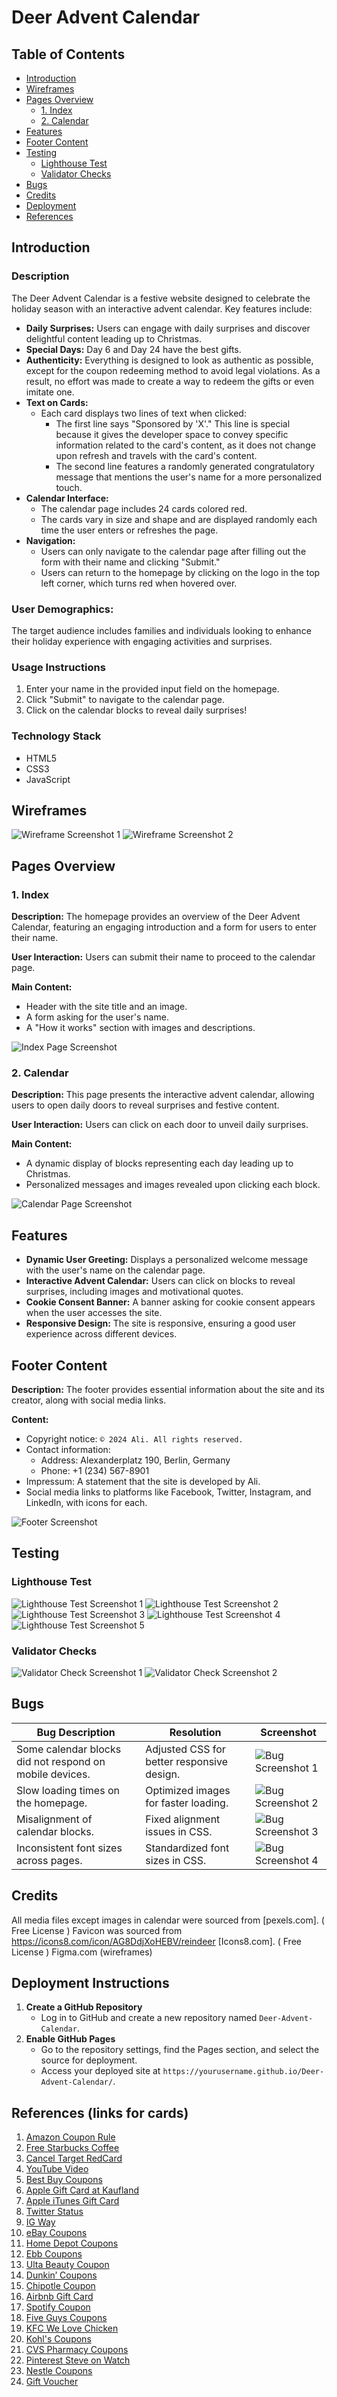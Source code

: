 # Deer Advent Calendar

## Table of Contents
- [Introduction](#introduction)
- [Wireframes](#wireframes)
- [Pages Overview](#pages-overview)
  - [1. Index](#1-index)
  - [2. Calendar](#2-calendar)
- [Features](#features)
- [Footer Content](#footer-content)
- [Testing](#testing)
  - [Lighthouse Test](#lighthouse-test)
  - [Validator Checks](#validator-checks)
- [Bugs](#bugs)
- [Credits](#credits)
- [Deployment](#deployment)
- [References](#references)

## Introduction
### Description
The Deer Advent Calendar is a festive website designed to celebrate the holiday season with an interactive advent calendar. Key features include:

- **Daily Surprises:** Users can engage with daily surprises and discover delightful content leading up to Christmas.
- **Special Days:** Day 6 and Day 24 have the best gifts.
- **Authenticity:** Everything is designed to look as authentic as possible, except for the coupon redeeming method to avoid legal violations. As a result, no effort was made to create a way to redeem the gifts or even imitate one.
- **Text on Cards:** 
  - Each card displays two lines of text when clicked:
    - The first line says "Sponsored by 'X'." This line is special because it gives the developer space to convey specific information related to the card's content, as it does not change upon refresh and travels with the card's content.
    - The second line features a randomly generated congratulatory message that mentions the user's name for a more personalized touch.
- **Calendar Interface:** 
  - The calendar page includes 24 cards colored red.
  - The cards vary in size and shape and are displayed randomly each time the user enters or refreshes the page.
- **Navigation:**
  - Users can only navigate to the calendar page after filling out the form with their name and clicking "Submit."
  - Users can return to the homepage by clicking on the logo in the top left corner, which turns red when hovered over.

### User Demographics:
The target audience includes families and individuals looking to enhance their holiday experience with engaging activities and surprises.

### Usage Instructions
1. Enter your name in the provided input field on the homepage.
2. Click "Submit" to navigate to the calendar page.
3. Click on the calendar blocks to reveal daily surprises!

### Technology Stack
- HTML5
- CSS3
- JavaScript


## Wireframes
![Wireframe Screenshot 1](placeholder-for-wireframe1.png)
![Wireframe Screenshot 2](placeholder-for-wireframe2.png)

## Pages Overview
### 1. Index
**Description:** The homepage provides an overview of the Deer Advent Calendar, featuring an engaging introduction and a form for users to enter their name.

**User Interaction:** Users can submit their name to proceed to the calendar page.

**Main Content:**
- Header with the site title and an image.
- A form asking for the user's name.
- A "How it works" section with images and descriptions.
  
![Index Page Screenshot](placeholder-for-index-page.png)

### 2. Calendar
**Description:** This page presents the interactive advent calendar, allowing users to open daily doors to reveal surprises and festive content.

**User Interaction:** Users can click on each door to unveil daily surprises.

**Main Content:**
- A dynamic display of blocks representing each day leading up to Christmas.
- Personalized messages and images revealed upon clicking each block.

![Calendar Page Screenshot](placeholder-for-calendar-page.png)

## Features
- **Dynamic User Greeting:** Displays a personalized welcome message with the user's name on the calendar page.
- **Interactive Advent Calendar:** Users can click on blocks to reveal surprises, including images and motivational quotes.
- **Cookie Consent Banner:** A banner asking for cookie consent appears when the user accesses the site.
- **Responsive Design:** The site is responsive, ensuring a good user experience across different devices.

## Footer Content
**Description:** The footer provides essential information about the site and its creator, along with social media links.

**Content:**
- Copyright notice: `© 2024 Ali. All rights reserved.`
- Contact information:
  - Address: Alexanderplatz 190, Berlin, Germany
  - Phone: +1 (234) 567-8901
- Impressum: A statement that the site is developed by Ali.
- Social media links to platforms like Facebook, Twitter, Instagram, and LinkedIn, with icons for each.

![Footer Screenshot](placeholder-for-footer.png)

## Testing

### Lighthouse Test
![Lighthouse Test Screenshot 1](placeholder-for-lighthouse-test1.png)
![Lighthouse Test Screenshot 2](placeholder-for-lighthouse-test2.png)
![Lighthouse Test Screenshot 3](placeholder-for-lighthouse-test3.png)
![Lighthouse Test Screenshot 4](placeholder-for-lighthouse-test4.png)
![Lighthouse Test Screenshot 5](placeholder-for-lighthouse-test5.png)

### Validator Checks
![Validator Check Screenshot 1](placeholder-for-validator-check1.png)
![Validator Check Screenshot 2](placeholder-for-validator-check2.png)

## Bugs
| Bug Description | Resolution | Screenshot |
|-----------------|------------|------------|
| Some calendar blocks did not respond on mobile devices. | Adjusted CSS for better responsive design. | ![Bug Screenshot 1](placeholder-for-bug1.png) |
| Slow loading times on the homepage. | Optimized images for faster loading. | ![Bug Screenshot 2](placeholder-for-bug2.png) |
| Misalignment of calendar blocks. | Fixed alignment issues in CSS. | ![Bug Screenshot 3](placeholder-for-bug3.png) |
| Inconsistent font sizes across pages. | Standardized font sizes in CSS. | ![Bug Screenshot 4](placeholder-for-bug4.png) |

## Credits
All media files except images in calendar were sourced from [pexels.com]. ( Free License )
Favicon was sourced from https://icons8.com/icon/AG8DdjXoHEBV/reindeer [Icons8.com]. ( Free License )
Figma.com (wireframes)


## Deployment Instructions
1. **Create a GitHub Repository**
   - Log in to GitHub and create a new repository named `Deer-Advent-Calendar`.
2. **Enable GitHub Pages**
   - Go to the repository settings, find the Pages section, and select the source for deployment.
   - Access your deployed site at `https://yourusername.github.io/Deer-Advent-Calendar/`.

## References (links for cards)
1. [Amazon Coupon Rule](https://retail-news.de/amazon-neue-coupon-regel/)
2. [Free Starbucks Coffee](https://www.usatoday.com/story/money/food/2019/12/26/free-starbucks-coffee-how-get-free-drinks-through-end-2019/2743364001/)
3. [Cancel Target RedCard](https://cancelhow.com/cancel-target-redcard/)
4. [YouTube Video](https://www.youtube.com/watch?v=-0wpgzC7WC8)
5. [Best Buy Coupons](https://www.tomshardware.com/coupons/bestbuy.com)
6. [Apple Gift Card at Kaufland](https://www.appgefahren.de/apple-gift-card-bei-kaufland-kaufen-bis-zu-20-prozent-als-coupon-zurueck-335916.html)
7. [Apple iTunes Gift Card](https://caspergadgets.com/product/apple-itunes-gift-card-us-10/)
8. [Twitter Status](https://twitter.com/rematch_net/status/1736141197528162498)
9. [IG Way](https://www.ig-way.com/?i=469303314)
10. [eBay Coupons](https://www.ebay.de/b/Coupons-Rossmann/55389/bn_7005337270)
11. [Home Depot Coupons](https://lhdcoupons.com/product/15-off-home-depot-in-store-only/)
12. [Ebb Coupons](https://www.ebb.rs/?e=864491216)
13. [Ulta Beauty Coupon](https://deal.town/ulta-beauty/your-20-off-coupon-includes-prestige-and-fragrance-PKCHK33UF4)
14. [Dunkin’ Coupons](https://www.iamstudent.de/dunkin-gutscheine)
15. [Chipotle Coupon](https://hip2save.com/2015/07/24/hot-chipotle-buy-1-get-1-free-entree-mobile-coupon-up-to-a-10-value/)
16. [Airbnb Gift Card](https://www.paypal.com/de/gifts/marken/airbnb)
17. [Spotify Coupon](https://www.spotifyinfo.app/how-to-earn-spotify-gift-cards/)
18. [Five Guys Coupons](https://fiveguys.de/gutscheine/)
19. [KFC We Love Chicken](https://welovechicken.caterkfc.com/)
20. [Kohl's Coupons](https://www.wral.com/story/kohls-30-off-coupon-10-kohls-cash-10-coupons-for-womens-mens-kids-clothing/19010759/)
21. [CVS Pharmacy Coupons](https://www.chegg.com/homework-help/questions-and-answers/analysts-pharmacy-chain-cvs-trying-understand-whether-coupons-work-purpose-increasing-sale-q110320148)
22. [Pinterest Steve on Watch](https://uk.pinterest.com/pin/steve-on-watch--105482816249008825/)
23. [Nestle Coupons](https://www.websaver.ca/en_ca/coupons/3700/nestle-on-any-one-1-package-of-nestl-and-eacute-sup-and-reg-sup-minis-25-count)
24. [Gift Voucher](https://shop.mbwaverley.com.au/product/gift-voucher/)
